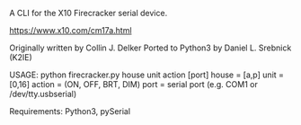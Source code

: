 A CLI for the X10 Firecracker serial device.

https://www.x10.com/cm17a.html

Originally written by Collin J. Delker
Ported to Python3 by Daniel L. Srebnick (K2IE)

USAGE:  python firecracker.py house unit action [port]
   house  = [a,p]
   unit   = [0,16]
   action = (ON, OFF, BRT, DIM)
   port   = serial port (e.g. COM1 or /dev/tty.usbserial)

Requirements: Python3, pySerial
